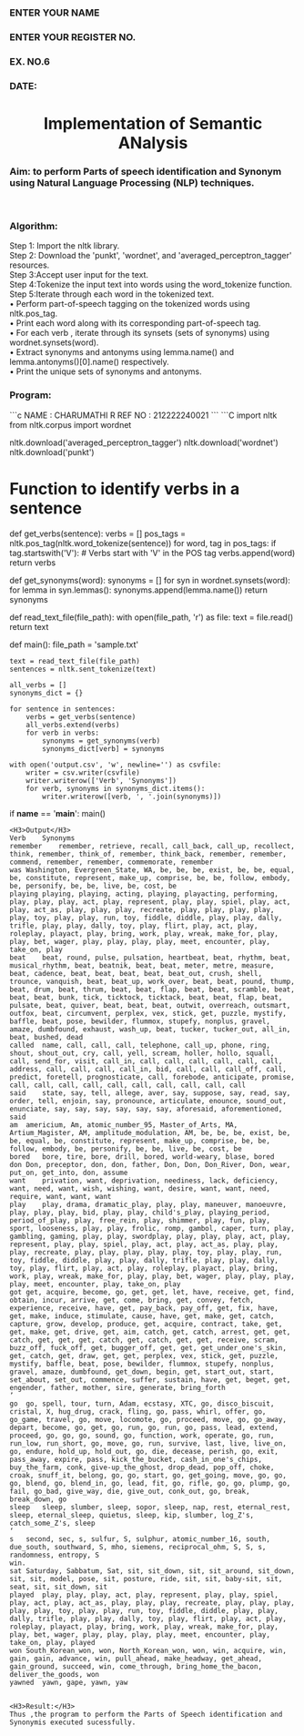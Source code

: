 <H3>ENTER YOUR NAME</H3>
<H3>ENTER YOUR REGISTER NO.</H3>
<H3>EX. NO.6</H3>
<H3>DATE:</H3>
<H1 ALIGN =CENTER>Implementation of Semantic ANalysis</H1>
<H3>Aim: to perform Parts of speech identification and Synonym using Natural Language Processing (NLP) techniques. </H3> 
 <BR>
<h3>Algorithm:</h3>
Step 1: Import the nltk library.<br>
Step 2: Download the 'punkt', 'wordnet', and 'averaged_perceptron_tagger' resources.<br>
Step 3:Accept user input for the text.<br>
Step 4:Tokenize the input text into words using the word_tokenize function.<br>
Step 5:Iterate through each word in the tokenized text.<br>
•	Perform part-of-speech tagging on the tokenized words using nltk.pos_tag.<br>
•	Print each word along with its corresponding part-of-speech tag.<br>
•	For each verb , iterate through its synsets (sets of synonyms) using wordnet.synsets(word).<br>
•	Extract synonyms and antonyms using lemma.name() and lemma.antonyms()[0].name() respectively.<br>
•	Print the unique sets of synonyms and antonyms.
<H3>Program:</H3>
```c
NAME : CHARUMATHI R
REF NO : 212222240021
```
```C
import nltk
from nltk.corpus import wordnet

nltk.download('averaged_perceptron_tagger')
nltk.download('wordnet')
nltk.download('punkt')

# Function to identify verbs in a sentence
def get_verbs(sentence):
    verbs = []
    pos_tags = nltk.pos_tag(nltk.word_tokenize(sentence))
    for word, tag in pos_tags:
        if tag.startswith('V'):  # Verbs start with 'V' in the POS tag
            verbs.append(word)
    return verbs


def get_synonyms(word):
    synonyms = []
    for syn in wordnet.synsets(word):
        for lemma in syn.lemmas():
            synonyms.append(lemma.name())
    return synonyms


def read_text_file(file_path):
    with open(file_path, 'r') as file:
        text = file.read()
    return text


def main():
    file_path = 'sample.txt'

    text = read_text_file(file_path)
    sentences = nltk.sent_tokenize(text)

    all_verbs = []
    synonyms_dict = {}

    for sentence in sentences:
        verbs = get_verbs(sentence)
        all_verbs.extend(verbs)
        for verb in verbs:
            synonyms = get_synonyms(verb)
            synonyms_dict[verb] = synonyms

    with open('output.csv', 'w', newline='') as csvfile:
        writer = csv.writer(csvfile)
        writer.writerow(['Verb', 'Synonyms'])
        for verb, synonyms in synonyms_dict.items():
            writer.writerow([verb, ', '.join(synonyms)])


if __name__ == '__main__':
    main()

```
<H3>Output</H3>
Verb	Synonyms
remember	remember, retrieve, recall, call_back, call_up, recollect, think, remember, think_of, remember, think_back, remember, remember, commend, remember, remember, commemorate, remember
was	Washington, Evergreen_State, WA, be, be, be, exist, be, be, equal, be, constitute, represent, make_up, comprise, be, be, follow, embody, be, personify, be, be, live, be, cost, be
playing	playing, playing, acting, playing, playacting, performing, play, play, play, act, play, represent, play, play, spiel, play, act, play, act_as, play, play, play, recreate, play, play, play, play, play, toy, play, play, run, toy, fiddle, diddle, play, play, dally, trifle, play, play, dally, toy, play, flirt, play, act, play, roleplay, playact, play, bring, work, play, wreak, make_for, play, play, bet, wager, play, play, play, play, meet, encounter, play, take_on, play
beat	beat, round, pulse, pulsation, heartbeat, beat, rhythm, beat, musical_rhythm, beat, beatnik, beat, beat, meter, metre, measure, beat, cadence, beat, beat, beat, beat, beat_out, crush, shell, trounce, vanquish, beat, beat_up, work_over, beat, beat, pound, thump, beat, drum, beat, thrum, beat, beat, flap, beat, beat, scramble, beat, beat, beat, bunk, tick, ticktock, ticktack, beat, beat, flap, beat, pulsate, beat, quiver, beat, beat, beat, outwit, overreach, outsmart, outfox, beat, circumvent, perplex, vex, stick, get, puzzle, mystify, baffle, beat, pose, bewilder, flummox, stupefy, nonplus, gravel, amaze, dumbfound, exhaust, wash_up, beat, tucker, tucker_out, all_in, beat, bushed, dead
called	name, call, call, call, telephone, call_up, phone, ring, shout, shout_out, cry, call, yell, scream, holler, hollo, squall, call, send_for, visit, call_in, call, call, call, call, call, call, address, call, call, call, call_in, bid, call, call, call_off, call, predict, foretell, prognosticate, call, forebode, anticipate, promise, call, call, call, call, call, call, call, call, call, call
said	state, say, tell, allege, aver, say, suppose, say, read, say, order, tell, enjoin, say, pronounce, articulate, enounce, sound_out, enunciate, say, say, say, say, say, say, aforesaid, aforementioned, said
am	americium, Am, atomic_number_95, Master_of_Arts, MA, Artium_Magister, AM, amplitude_modulation, AM, be, be, be, exist, be, be, equal, be, constitute, represent, make_up, comprise, be, be, follow, embody, be, personify, be, be, live, be, cost, be
bored	bore, tire, bore, drill, bored, world-weary, blase, bored
don	Don, preceptor, don, don, father, Don, Don, Don_River, Don, wear, put_on, get_into, don, assume
want	privation, want, deprivation, neediness, lack, deficiency, want, need, want, wish, wishing, want, desire, want, want, need, require, want, want, want
play	play, drama, dramatic_play, play, play, maneuver, manoeuvre, play, play, play, bid, play, play, child's_play, playing_period, period_of_play, play, free_rein, play, shimmer, play, fun, play, sport, looseness, play, play, frolic, romp, gambol, caper, turn, play, gambling, gaming, play, play, swordplay, play, play, play, act, play, represent, play, play, spiel, play, act, play, act_as, play, play, play, recreate, play, play, play, play, play, toy, play, play, run, toy, fiddle, diddle, play, play, dally, trifle, play, play, dally, toy, play, flirt, play, act, play, roleplay, playact, play, bring, work, play, wreak, make_for, play, play, bet, wager, play, play, play, play, meet, encounter, play, take_on, play
got	get, acquire, become, go, get, get, let, have, receive, get, find, obtain, incur, arrive, get, come, bring, get, convey, fetch, experience, receive, have, get, pay_back, pay_off, get, fix, have, get, make, induce, stimulate, cause, have, get, make, get, catch, capture, grow, develop, produce, get, acquire, contract, take, get, get, make, get, drive, get, aim, catch, get, catch, arrest, get, get, catch, get, get, get, catch, get, catch, get, get, receive, scram, buzz_off, fuck_off, get, bugger_off, get, get, get_under_one's_skin, get, catch, get, draw, get, get, perplex, vex, stick, get, puzzle, mystify, baffle, beat, pose, bewilder, flummox, stupefy, nonplus, gravel, amaze, dumbfound, get_down, begin, get, start_out, start, set_about, set_out, commence, suffer, sustain, have, get, beget, get, engender, father, mother, sire, generate, bring_forth
’	
go	go, spell, tour, turn, Adam, ecstasy, XTC, go, disco_biscuit, cristal, X, hug_drug, crack, fling, go, pass, whirl, offer, go, go_game, travel, go, move, locomote, go, proceed, move, go, go_away, depart, become, go, get, go, run, go, run, go, pass, lead, extend, proceed, go, go, go, sound, go, function, work, operate, go, run, run_low, run_short, go, move, go, run, survive, last, live, live_on, go, endure, hold_up, hold_out, go, die, decease, perish, go, exit, pass_away, expire, pass, kick_the_bucket, cash_in_one's_chips, buy_the_farm, conk, give-up_the_ghost, drop_dead, pop_off, choke, croak, snuff_it, belong, go, go, start, go, get_going, move, go, go, go, blend, go, blend_in, go, lead, fit, go, rifle, go, go, plump, go, fail, go_bad, give_way, die, give_out, conk_out, go, break, break_down, go
sleep	sleep, slumber, sleep, sopor, sleep, nap, rest, eternal_rest, sleep, eternal_sleep, quietus, sleep, kip, slumber, log_Z's, catch_some_Z's, sleep
‘	
s	second, sec, s, sulfur, S, sulphur, atomic_number_16, south, due_south, southward, S, mho, siemens, reciprocal_ohm, S, S, s, randomness, entropy, S
win.	
sat	Saturday, Sabbatum, Sat, sit, sit_down, sit, sit_around, sit_down, sit, sit, model, pose, sit, posture, ride, sit, sit, baby-sit, sit, seat, sit, sit_down, sit
played	play, play, play, act, play, represent, play, play, spiel, play, act, play, act_as, play, play, play, recreate, play, play, play, play, play, toy, play, play, run, toy, fiddle, diddle, play, play, dally, trifle, play, play, dally, toy, play, flirt, play, act, play, roleplay, playact, play, bring, work, play, wreak, make_for, play, play, bet, wager, play, play, play, play, meet, encounter, play, take_on, play, played
won	South_Korean_won, won, North_Korean_won, won, win, acquire, win, gain, gain, advance, win, pull_ahead, make_headway, get_ahead, gain_ground, succeed, win, come_through, bring_home_the_bacon, deliver_the_goods, won
yawned	yawn, gape, yawn, yaw


<H3>Result:</H3>
Thus ,the program to perform the Parts of Speech identification and Synonymis executed sucessfully.

